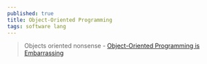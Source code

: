 ```yaml
---
published: true
title: Object-Oriented Programming
tags: software lang
---
```

> Objects oriented nonsense - [Object-Oriented Programming is Embarrassing](https://www.youtube.com/watch?v=IRTfhkiAqPw)